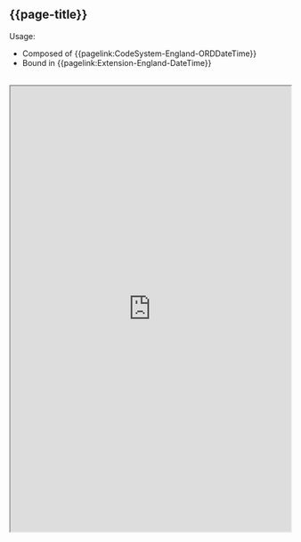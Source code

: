 ## {{page-title}}

Usage:
- Composed of {{pagelink:CodeSystem-England-ORDDateTime}}
- Bound in {{pagelink:Extension-England-DateTime}}

<br>

<iframe src="https://simplifier.net/guide/nhs-england-implementation-guide-stu1/Home/Terminology/All-ValueSets/ValueSet-England-TypedDateTime.page.md?version=current"  height="800px" width="100%"></iframe>